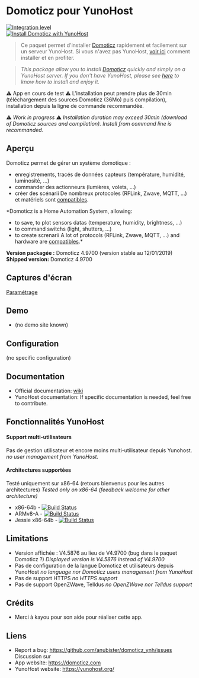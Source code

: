 # Domoticz pour YunoHost

[![Integration level](https://dash.yunohost.org/integration/domoticz.svg)](https://ci-apps.yunohost.org/jenkins/job/REPLACEBYYOURAPP%20%28Community%29/lastBuild/consoleFull)  
[![Install Domoticz with YunoHost](https://install-app.yunohost.org/install-with-yunohost.png)](https://install-app.yunohost.org/?app=domoticz)

> Ce paquet permet d'installer [Domoticz](https://domoticz.com) rapidement et facilement sur un serveur YunoHost.
Si vous n'avez pas YunoHost, [voir ici](https://yunohost.org/#/install) comment installer et en profiter.

> *This package allow you to install [Domoticz](https://domoticz.com) quickly and simply on a YunoHost server.
If you don't have YunoHost, please see [here](https://yunohost.org/#/install) to know how to install and enjoy it.*

:warning: App en cours de test
:warning: L'installation peut prendre plus de 30min (téléchargement des sources Domoticz (36Mo) puis compilation), installation depuis la ligne de commande recommandée.

:warning: *Work in progress*
:warning: *Installation duration may exceed 30min (download of Domoticz sources and compilation). Install from command line is recommanded.*

## Aperçu

Domoticz permet de gérer un système domotique :
- enregistrements, tracés de données capteurs (température, humidité, luminosité, ...)
- commander des actionneurs (lumières, volets, ...)
- créer des scénarii
De nombreux protocoles (RFLink, Zwave, MQTT, ...) et matériels sont [compatibles](https://www.domoticz.com/wiki/Hardware).

*Domoticz is a Home Automation System, allowing:
- to save, to plot sensors datas (temperature, humidity, brightness, ...)
- to command switchs (light, shutters, ...)
- to create screnarii
A lot of protocols (RFLink, Zwave, MQTT, ...) and hardware are [compatibles](https://www.domoticz.com/wiki/Hardware).*

**Version packagée :** Domoticz 4.9700 (version stable au 12/01/2019)
**Shipped version:** Domoticz 4.9700

## Captures d'écran

[Paramétrage](https://www.domoticz.com/wiki/Application_Settings)

## Demo

* (no demo site known)

## Configuration

(no specific configuration)

## Documentation

 * Official documentation: [wiki](https://www.domoticz.com/wiki/)
 * YunoHost documentation: If specific documentation is needed, feel free to contribute.

## Fonctionnalités YunoHost

#### Support multi-utilisateurs

Pas de gestion utilisateur et encore moins multi-utilisateur depuis Yunohost.
*no user management from YunoHost.*

#### Architectures supportées

Testé uniquement sur x86-64 (retours bienvenus pour les autres architectures)
*Tested only on x86-64 (feedback welcome for other architecture)*

* x86-64b - [![Build Status](https://ci-apps.yunohost.org/jenkins/job/REPLACEBYYOURAPP%20(Community)/badge/icon)](https://ci-apps.yunohost.org/jenkins/job/REPLACEBYYOURAPP%20(Community)/)
* ARMv8-A - [![Build Status](https://ci-apps-arm.yunohost.org/jenkins/job/REPLACEBYYOURAPP%20(Community)%20(%7EARM%7E)/badge/icon)](https://ci-apps-arm.yunohost.org/jenkins/job/REPLACEBYYOURAPP%20(Community)%20(%7EARM%7E)/)
* Jessie x86-64b - [![Build Status](https://ci-stretch.nohost.me/jenkins/job/REPLACEBYYOURAPP%20(Community)/badge/icon)](https://ci-stretch.nohost.me/jenkins/job/REPLACEBYYOURAPP%20(Community)/)

## Limitations

* Version affichée : V4.5876 au lieu de V4.9700 (bug dans le paquet Domoticz ?)
*Displayed version is V4.5876 instead of V4.9700*
* Pas de configuration de la langue Domoticz et utilisateurs depuis YunoHost
*no language nor Domoticz users management from YunoHost*
* Pas de support HTTPS
*no HTTPS support*
* Pas de support OpenZWave, Telldus
*no OpenZWave nor Telldus support*

## Crédits
* Merci à kayou pour son aide pour réaliser cette app.

## Liens

 * Report a bug: https://github.com/anubister/domoticz_ynh/issues
   Discussion sur [](xmpp:apps@conference.yunohost.org?join)
 * App website: https://domoticz.com
 * YunoHost website: https://yunohost.org/

